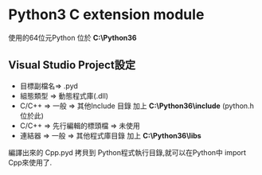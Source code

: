 # Python3 C extension module<br>
使用的64位元Python 位於 **C:\Python36** <br>
## Visual Studio Project設定 <br>
* 目標副檔名=> .pyd <br>
* 組態類型  => 動態程式庫(.dll)<br>
* C/C++    => 一般 => 其他Include 目錄 加上 **C:\Python36\include**  (python.h位於此) <br>
* C/C++    => 先行編輯的標頭檔 => 未使用 <br>
* 連結器   => 一般  => 其他程式庫目錄 加上 **C:\Python36\libs** <br>


編譯出來的 Cpp.pyd 拷貝到 Python程式執行目錄,就可以在Python中 import Cpp來使用了. <br>
